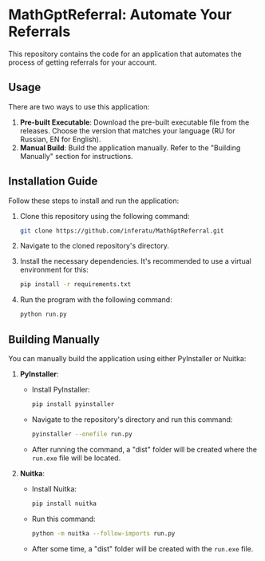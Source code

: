 # MathGptReferral: Automate Your Referrals

This repository contains the code for an application that automates the process of getting referrals for your account.

## Usage

There are two ways to use this application:

1. **Pre-built Executable**: Download the pre-built executable file from the releases. Choose the version that matches your language (RU for Russian, EN for English).
2. **Manual Build**: Build the application manually. Refer to the "Building Manually" section for instructions.

## Installation Guide

Follow these steps to install and run the application:

1. Clone this repository using the following command:
    ```bash
    git clone https://github.com/inferatu/MathGptReferral.git
    ```

2. Navigate to the cloned repository's directory.

3. Install the necessary dependencies. It's recommended to use a virtual environment for this:
    ```bash
    pip install -r requirements.txt
    ```

4. Run the program with the following command:
    ```bash
    python run.py
    ```

## Building Manually

You can manually build the application using either PyInstaller or Nuitka:

1. **PyInstaller**:
    - Install PyInstaller:
        ```bash
        pip install pyinstaller
        ```
    - Navigate to the repository's directory and run this command:
        ```bash
        pyinstaller --onefile run.py
        ```
    - After running the command, a "dist" folder will be created where the `run.exe` file will be located.

2. **Nuitka**:
    - Install Nuitka:
        ```bash
        pip install nuitka
        ```
    - Run this command:
        ```bash
        python -m nuitka --follow-imports run.py
        ```
    - After some time, a "dist" folder will be created with the `run.exe` file.

